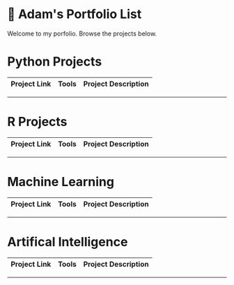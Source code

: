 # 📝 Adam's Portfolio List
Welcome to my porfolio. Browse the projects below. 

# Python Projects
| Project Link | Tools | Project Description | 
|---|---|---|


***

# R Projects

| Project Link | Tools | Project Description | 
|---|---|---|


***

# Machine Learning

| Project Link | Tools | Project Description | 
|---|---|---|


***


# Artifical Intelligence

| Project Link | Tools | Project Description | 
|---|---|---|


***
